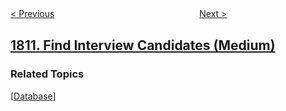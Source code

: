 <!--|This file generated by command(leetcode description); DO NOT EDIT.    |-->
<!--+----------------------------------------------------------------------+-->
<!--|@author    openset <openset.wang@gmail.com>                           |-->
<!--|@link      https://github.com/openset                                 |-->
<!--|@home      https://github.com/openset/leetcode                        |-->
<!--+----------------------------------------------------------------------+-->

[< Previous](../minimum-path-cost-in-a-hidden-grid "Minimum Path Cost in a Hidden Grid")
　　　　　　　　　　　　　　　　
[Next >](../determine-color-of-a-chessboard-square "Determine Color of a Chessboard Square")

## [1811. Find Interview Candidates (Medium)](https://leetcode.com/problems/find-interview-candidates "寻找面试候选人")



### Related Topics
  [[Database](../../tag/database/README.md)]
